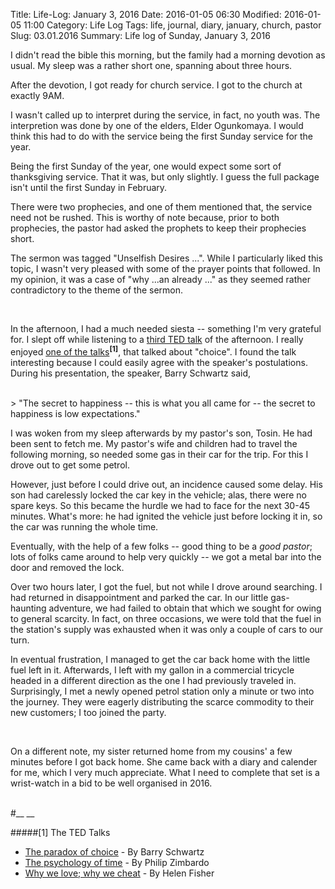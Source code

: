 Title: Life-Log: January 3, 2016
Date: 2016-01-05 06:30
Modified: 2016-01-05 11:00
Category: Life Log
Tags: life, journal, diary, january, church, pastor
Slug: 03.01.2016
Summary: Life log of Sunday, January 3, 2016



I didn't read the bible this morning, but the family had a morning devotion as usual. My sleep was a rather short one, spanning about three hours.

After the devotion, I got ready for church service. I got to the church at exactly 9AM.

I wasn't called up to interpret during the service, in fact, no youth was. The interpretion was done by one of the elders, Elder Ogunkomaya. I would think this had to do with the service being the first Sunday service for the year.

Being the first Sunday of the year, one would expect some sort of thanksgiving service. That it was, but only slightly. I guess the full package isn't until the first Sunday in February.

There were two prophecies, and one of them mentioned that, the service need not be rushed. This is worthy of note because, prior to both prophecies, the pastor had asked the prophets to keep their prophecies short.

The sermon was tagged "Unselfish Desires ...". While I particularly liked this topic, I wasn't very pleased with some of the prayer points that followed. In my opinion, it was a case of "why ...an already ..." as they seemed rather contradictory to the theme of the sermon.

<br />

In the afternoon, I had a much needed siesta -- something I'm very grateful for. I slept off while listening to a [third TED talk](https://www.ted.com/talks/helen_fisher_tells_us_why_we_love_cheat?language=en) of the afternoon. I really enjoyed [one of the talks](http://www.ted.com/talks/barry_schwartz_on_the_paradox_of_choice?language=en)<sup>__[1]__</sup>, that talked about "choice". I found the talk interesting because I could easily agree with the speaker's postulations. During his presentation, the speaker, Barry Schwartz said,

<br/>
> "The secret to happiness -- this is what you all came for -- the secret to happiness is low expectations."

<br/>

I was woken from my sleep afterwards by my pastor's son, Tosin. He had been sent to fetch me. My pastor's wife and children had to travel the following morning, so needed some gas in their car for the trip. For this I drove out to get some petrol.

However, just before I could drive out, an incidence caused some delay. His son had carelessly locked the car key in the vehicle; alas, there were no spare keys. So this became the hurdle we had to face for the next 30-45 minutes. What's more: he had ignited the vehicle just before locking it in, so the car was running the whole time.

Eventually, with the help of a few folks -- good thing to be a _good pastor_; lots of folks came around to help very quickly -- we got a metal bar into the door and removed the lock.

Over two hours later, I got the fuel, but not while I drove around searching. I had returned in disappointment and parked the car. In our little gas-haunting adventure, we had failed to obtain that which we sought for owing to general scarcity. In fact, on three occasions, we were told that the fuel in the station's supply was exhausted when it was only a couple of cars to our turn.

In eventual frustration, I managed to get the car back home with the little fuel left in it. Afterwards, I left with my gallon in a commercial tricycle headed in a different direction as the one I had previously traveled in. Surprisingly, I met a newly opened petrol station only a minute or two into the journey. They were eagerly distributing the scarce commodity to their new customers; I too joined the party.

<br />

On a different note, my sister returned home from my cousins' a few minutes before I got back home. She came back with a diary and calender for me, which I very much appreciate. What I need to complete that set is a wrist-watch in a bid to be well organised in 2016.

<br />
#__ __


#####[1] The TED Talks
+ [The paradox of choice](http://www.ted.com/talks/barry_schwartz_on_the_paradox_of_choice?language=en) - By Barry Schwartz
+ [The psychology of time](https://www.ted.com/talks/philip_zimbardo_prescribes_a_healthy_take_on_time?language=en) - By Philip Zimbardo
+ [Why we love; why we cheat](https://www.ted.com/talks/helen_fisher_tells_us_why_we_love_cheat?language=en) - By Helen Fisher

